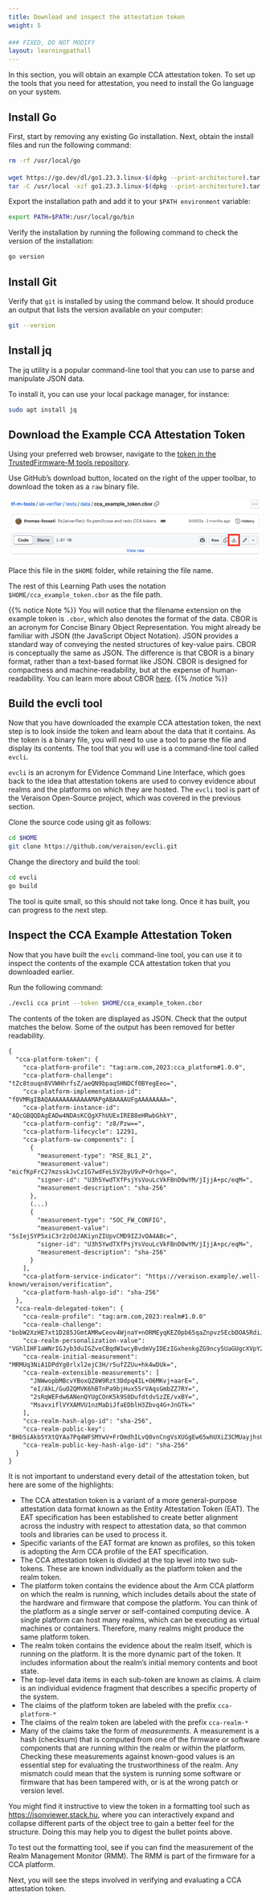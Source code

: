 ```yaml
---
title: Download and inspect the attestation token
weight: 5

### FIXED, DO NOT MODIFY
layout: learningpathall
---
```


In this section, you will obtain an example CCA attestation token. To set up the tools that you need for attestation, you need to install the Go language on your system.

## Install Go

First, start by removing any existing Go installation. Next, obtain the install files and run the following command:

```bash
rm -rf /usr/local/go

wget https://go.dev/dl/go1.23.3.linux-$(dpkg --print-architecture).tar.gz
tar -C /usr/local -xzf go1.23.3.linux-$(dpkg --print-architecture).tar.gz
```

Export the installation path and add it to your `$PATH environment` variable:

```bash
export PATH=$PATH:/usr/local/go/bin
```
Verify the installation by running the following command to check the version of the installation:

```bash
go version
```

## Install Git

Verify that `git` is installed by using the command below. It should produce an output that lists the version available on your computer:

```bash
git --version
```

## Install jq

The jq utility is a popular command-line tool that you can use to parse and manipulate JSON data. 

To install it, you can use your local package manager, for instance:

```bash
sudo apt install jq
```

## Download the Example CCA Attestation Token

Using your preferred web browser, navigate to the [token in the TrustedFirmware-M tools repository](https://github.com/TrustedFirmware-M/tf-m-tools/blob/main/iat-verifier/tests/data/cca_example_token.cbor).

Use GitHub’s download button, located on the right of the upper toolbar, to download the token as a `raw` binary file.

![download_raw.png](./download_raw.png)

Place this file in the `$HOME` folder, while retaining the file name. 

The rest of this Learning Path uses the notation `$HOME/cca_example_token.cbor` as the file path.

{{% notice Note %}}
You will notice that the filename extension on the example token is `.cbor`, which also denotes the format of the data. CBOR is an acronym for Concise Binary Object Representation. You might already be familiar with JSON (the JavaScript Object Notation). JSON provides a standard way of conveying the nested structures of key-value pairs. CBOR is conceptually the same as JSON. The difference is that CBOR is a binary format, rather than a text-based format like JSON. CBOR is designed for compactness and machine-readability, but at the expense of human-readability. You can learn more about CBOR [here](https://cbor.io/).
{{% /notice %}}

## Build the evcli tool

Now that you have downloaded the example CCA attestation token, the next step is to look inside the token and learn about the data that it contains. As the token is a binary file, you will need to use a tool to parse the file and display its contents. The tool that you will use is a command-line tool called `evcli`. 

`evcli` is an acronym for EVidence Command Line Interface, which goes back to the idea that attestation tokens are used to convey evidence about realms and the platforms on which they are hosted. The `evcli` tool is part of the Veraison Open-Source project, which was covered in the previous section.

Clone the source code using git as follows:

```bash
cd $HOME
git clone https://github.com/veraison/evcli.git
```
Change the directory and build the tool:

```bash
cd evcli
go build
```

The tool is quite small, so this should not take long. Once it has built, you can progress to the next step.

## Inspect the CCA Example Attestation Token

Now that you have built the `evcli` command-line tool, you can use it to inspect the contents of the example CCA attestation token that you downloaded earlier.

Run the following command:

```bash
./evcli cca print --token $HOME/cca_example_token.cbor
```

The contents of the token are displayed as JSON. Check that the output matches the below. Some of the output has been removed for better readability.

```output
{
  "cca-platform-token": {
    "cca-platform-profile": "tag:arm.com,2023:cca_platform#1.0.0",
    "cca-platform-challenge": "tZc8touqn8VVWHhrfsZ/aeQN9bpaqSHNDCf0BYegEeo=",
    "cca-platform-implementation-id": "f0VMRgIBAQAAAAAAAAAAAAMAPgABAAAAUFgAAAAAAAA=",
    "cca-platform-instance-id": "AQcGBQQDAgEADw4NDAsKCQgXFhUUExIREB8eHRwbGhkY",
    "cca-platform-config": "z8/Pzw==",
    "cca-platform-lifecycle": 12291,
    "cca-platform-sw-components": [
      {
        "measurement-type": "RSE_BL1_2",
        "measurement-value": "micfKpFrC27mzsskJvCzIG7wdFeL5V2byU9vP+Orhqo=",
        "signer-id": "U3h5YwdTXfPsjYsVouLcVkFBnD0wYM/jIjjA+pc/eqM=",
        "measurement-description": "sha-256"
      },
      (...)
      {
        "measurement-type": "SOC_FW_CONFIG",
        "measurement-value": "5sIejSYP5xiC3r2zOdJAKiynZIUpvCMD9IZJvOA4ABc=",
        "signer-id": "U3h5YwdTXfPsjYsVouLcVkFBnD0wYM/jIjjA+pc/eqM=",
        "measurement-description": "sha-256"
      }
    ],
    "cca-platform-service-indicator": "https://veraison.example/.well-known/veraison/verification",
    "cca-platform-hash-algo-id": "sha-256"
  },
  "cca-realm-delegated-token": {
    "cca-realm-profile": "tag:arm.com,2023:realm#1.0.0"
    "cca-realm-challenge": "bobW2XzHE7xt1D285JGmtAMRwCeov4WjnaY+nORMEyqKEZ0pb65qaZnpvz5EcbDOASRdiJQkwx6JeTs7HWsVBA==",
    "cca-realm-personalization-value": "VGhlIHF1aWNrIGJyb3duIGZveCBqdW1wcyBvdmVyIDEzIGxhenkgZG9ncy5UaGUgcXVpY2sgYnJvd24gZm94IA==",
    "cca-realm-initial-measurement": "MRMUq3NiA1DPdYg0rlxl2ejC3H/r5ufZZUu+hk4wDUk=",
    "cca-realm-extensible-measurements": [
      "JNWwopbMBcvYBoxQZ8W9Rzt3Ddpq4IL+O6MKvj+aarE=",
      "eI/AkL/GuO2QMVK6hBTnPa9bjHux55rVAqsGmbZZ7RY=",
      "2sRqWEFdw6ANenQYUgCOnK5k9S0DufdtdvSzZE/vxBY=",
      "MsavxiflVYXAMVU1nzMaDiJfaEDblH3Zbvq4G+JnGTk="
    ],
    "cca-realm-hash-algo-id": "sha-256",
    "cca-realm-public-key": "BHb5iAkb5YXtQYAa7Pq4WFSMYwV+FrDmdhILvQ0vnCngVsXUGgEw65whUXiZ3CMUayjhsGK9PqSzFf0hnxy7Uoy250ykm+Fnc3NPYaHKYQMbK789kY8vlP/EIo5QkZVErg==",
    "cca-realm-public-key-hash-algo-id": "sha-256"
  }
}
```

It is not important to understand every detail of the attestation token, but here are some of the highlights:

- The CCA attestation token is a variant of a more general-purpose attestation data format known as the Entity Attestation Token (EAT). The EAT specification has been established to create better alignment across the industry with respect to attestation data, so that common tools and libraries can be used to process it.
- Specific variants of the EAT format are known as profiles, so this token is adopting the Arm CCA profile of the EAT specification.
- The CCA attestation token is divided at the top level into two sub-tokens. These are known individually as the platform token and the realm token.
- The platform token contains the evidence about the Arm CCA platform on which the realm is running, which includes details about the state of the hardware and firmware that compose the platform. You can think of the platform as a single server or self-contained computing device. A single platform can host many realms, which can be executing as virtual machines or containers. Therefore, many realms might produce the same platform token.
- The realm token contains the evidence about the realm itself, which is running on the platform. It is the more dynamic part of the token. It includes information about the realm’s initial memory contents and boot state.
- The top-level data items in each sub-token are known as claims. A claim is an individual evidence fragment that describes a specific property of the system.
- The claims of the platform token are labeled with the prefix `cca-platform-*`
- The claims of the realm token are labeled with the prefix `cca-realm-*`
- Many of the claims take the form of _measurements_. A measurement is a hash (checksum) that is computed from one of the firmware or software components that are running within the realm or within the platform. Checking these measurements against known-good values is an essential step for evaluating the trustworthiness of the realm. Any mismatch could mean that the system is running some software or firmware that has been tampered with, or is at the wrong patch or version level.

You might find it instructive to view the token in a formatting tool such as https://jsonviewer.stack.hu, where you can interactively expand and collapse different parts of the object tree to gain a better feel for the structure. Doing this may help you to digest the bullet points above.

To test out the formatting tool, see if you can find the measurement of the Realm Management Monitor (RMM). The RMM is part of the firmware for a CCA platform.

Next, you will see the steps involved in verifying and evaluating a CCA attestation token.
